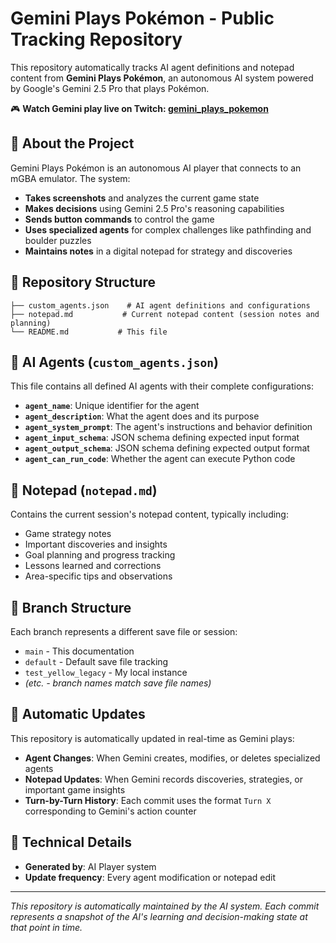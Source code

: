 # Gemini Plays Pokémon - Public Tracking Repository

This repository automatically tracks AI agent definitions and notepad content from **Gemini Plays Pokémon**, an autonomous AI system powered by Google's Gemini 2.5 Pro that plays Pokémon.

🎮 **Watch Gemini play live on Twitch: [gemini_plays_pokemon](https://www.twitch.tv/gemini_plays_pokemon)**

## 🤖 About the Project

Gemini Plays Pokémon is an autonomous AI player that connects to an mGBA emulator. The system:

- **Takes screenshots** and analyzes the current game state
- **Makes decisions** using Gemini 2.5 Pro's reasoning capabilities  
- **Sends button commands** to control the game
- **Uses specialized agents** for complex challenges like pathfinding and boulder puzzles
- **Maintains notes** in a digital notepad for strategy and discoveries

## 📁 Repository Structure

```
├── custom_agents.json    # AI agent definitions and configurations
├── notepad.md           # Current notepad content (session notes and planning)
└── README.md           # This file
```

## 🤖 AI Agents (`custom_agents.json`)

This file contains all defined AI agents with their complete configurations:

- **`agent_name`**: Unique identifier for the agent
- **`agent_description`**: What the agent does and its purpose
- **`agent_system_prompt`**: The agent's instructions and behavior definition
- **`agent_input_schema`**: JSON schema defining expected input format
- **`agent_output_schema`**: JSON schema defining expected output format
- **`agent_can_run_code`**: Whether the agent can execute Python code

## 📝 Notepad (`notepad.md`)

Contains the current session's notepad content, typically including:
- Game strategy notes
- Important discoveries and insights
- Goal planning and progress tracking
- Lessons learned and corrections
- Area-specific tips and observations

## 🌿 Branch Structure

Each branch represents a different save file or session:
- `main` - This documentation
- `default` - Default save file tracking
- `test_yellow_legacy` - My local instance
- *(etc. - branch names match save file names)*

## 🔄 Automatic Updates

This repository is automatically updated in real-time as Gemini plays:
- **Agent Changes**: When Gemini creates, modifies, or deletes specialized agents
- **Notepad Updates**: When Gemini records discoveries, strategies, or important game insights
- **Turn-by-Turn History**: Each commit uses the format `Turn X` corresponding to Gemini's action counter

## 🔧 Technical Details

- **Generated by**: AI Player system
- **Update frequency**: Every agent modification or notepad edit

---

*This repository is automatically maintained by the AI system. Each commit represents a snapshot of the AI's learning and decision-making state at that point in time.* 
